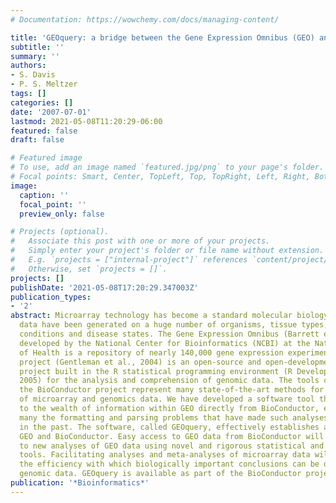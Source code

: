 ```yaml
---
# Documentation: https://wowchemy.com/docs/managing-content/

title: 'GEOquery: a bridge between the Gene Expression Omnibus (GEO) and BioConductor'
subtitle: ''
summary: ''
authors:
- S. Davis
- P. S. Meltzer
tags: []
categories: []
date: '2007-07-01'
lastmod: 2021-05-08T11:20:29-06:00
featured: false
draft: false

# Featured image
# To use, add an image named `featured.jpg/png` to your page's folder.
# Focal points: Smart, Center, TopLeft, Top, TopRight, Left, Right, BottomLeft, Bottom, BottomRight.
image:
  caption: ''
  focal_point: ''
  preview_only: false

# Projects (optional).
#   Associate this post with one or more of your projects.
#   Simply enter your project's folder or file name without extension.
#   E.g. `projects = ["internal-project"]` references `content/project/deep-learning/index.md`.
#   Otherwise, set `projects = []`.
projects: []
publishDate: '2021-05-08T17:20:29.347003Z'
publication_types:
- '2'
abstract: Microarray technology has become a standard molecular biology tool. Experimental
  data have been generated on a huge number of organisms, tissue types, treatment
  conditions and disease states. The Gene Expression Omnibus (Barrett et al., 2005),
  developed by the National Center for Bioinformatics (NCBI) at the National Institutes
  of Health is a repository of nearly 140,000 gene expression experiments. The BioConductor
  project (Gentleman et al., 2004) is an open-source and open-development software
  project built in the R statistical programming environment (R Development core Team,
  2005) for the analysis and comprehension of genomic data. The tools contained in
  the BioConductor project represent many state-of-the-art methods for the analysis
  of microarray and genomics data. We have developed a software tool that allows access
  to the wealth of information within GEO directly from BioConductor, eliminating
  many the formatting and parsing problems that have made such analyses labor-intensive
  in the past. The software, called GEOquery, effectively establishes a bridge between
  GEO and BioConductor. Easy access to GEO data from BioConductor will likely lead
  to new analyses of GEO data using novel and rigorous statistical and bioinformatic
  tools. Facilitating analyses and meta-analyses of microarray data will increase
  the efficiency with which biologically important conclusions can be drawn from published
  genomic data. GEOquery is available as part of the BioConductor project.
publication: '*Bioinformatics*'
---
```

